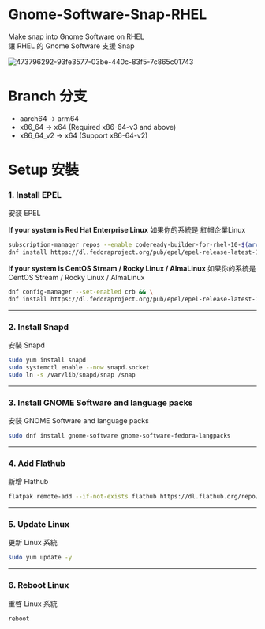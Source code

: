 # Gnome-Software-Snap-RHEL
Make snap into Gnome Software on RHEL\
讓 RHEL 的 Gnome Software 支援 Snap

![473796292-93fe3577-03be-440c-83f5-7c865c01743](https://github.com/user-attachments/assets/fd42d8a5-19be-4a02-9d1e-4b0bab742acb)

# Branch 分支
- aarch64 → arm64
- x86_64 → x64 (Required x86-64-v3 and above)
- x86_64_v2 → x64 (Support x86-64-v2)

# Setup 安裝

### 1. Install EPEL
安装 EPEL

**If your system is Red Hat Enterprise Linux**
如果你的系統是 紅帽企業Linux
```bash
subscription-manager repos --enable codeready-builder-for-rhel-10-$(arch)-rpms && \
dnf install https://dl.fedoraproject.org/pub/epel/epel-release-latest-10.noarch.rpm
```

**If your system is CentOS Stream / Rocky Linux / AlmaLinux**
如果你的系統是 CentOS Stream / Rocky Linux / AlmaLinux
```bash
dnf config-manager --set-enabled crb && \
dnf install https://dl.fedoraproject.org/pub/epel/epel-release-latest-10.noarch.rpm
```

---

### 2. Install Snapd
安裝 Snapd
```bash
sudo yum install snapd
sudo systemctl enable --now snapd.socket
sudo ln -s /var/lib/snapd/snap /snap
```

---

### 3. Install GNOME Software and language packs
安装 GNOME Software and language packs
```bash
sudo dnf install gnome-software gnome-software-fedora-langpacks
```

---

### 4. Add Flathub
新增 Flathub
```bash
flatpak remote-add --if-not-exists flathub https://dl.flathub.org/repo/flathub.flatpakrepo
```

---

### 5. Update Linux
更新 Linux 系統
```bash
sudo yum update -y
```

---

### 6. Reboot Linux
重啓 Linux 系統
```bash
reboot
```


